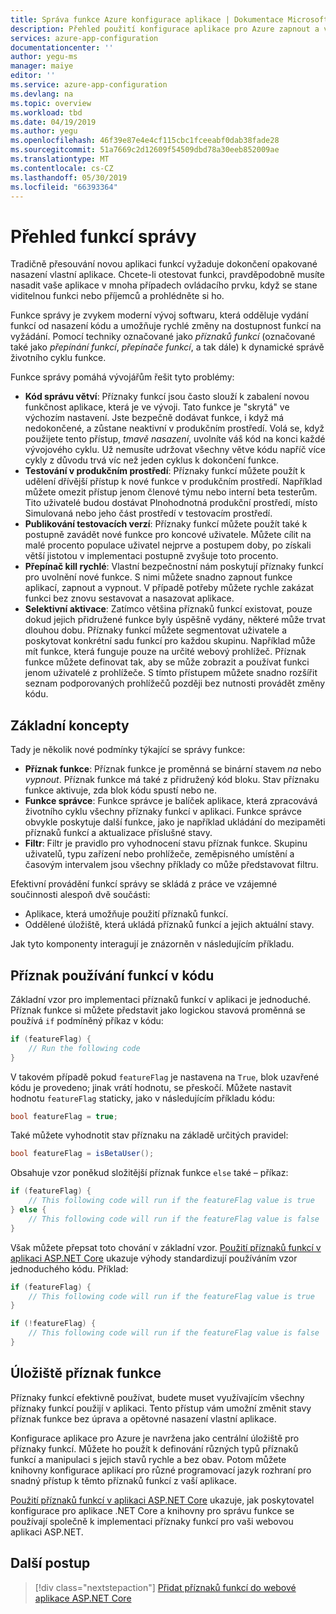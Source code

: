 ```yaml
---
title: Správa funkce Azure konfigurace aplikace | Dokumentace Microsoftu
description: Přehled použití konfigurace aplikace pro Azure zapnout a vypnout aplikaci funkcí na vyžádání.
services: azure-app-configuration
documentationcenter: ''
author: yegu-ms
manager: maiye
editor: ''
ms.service: azure-app-configuration
ms.devlang: na
ms.topic: overview
ms.workload: tbd
ms.date: 04/19/2019
ms.author: yegu
ms.openlocfilehash: 46f39e87e4e4cf115cbc1fceeabf0dab38fade28
ms.sourcegitcommit: 51a7669c2d12609f54509dbd78a30eeb852009ae
ms.translationtype: MT
ms.contentlocale: cs-CZ
ms.lasthandoff: 05/30/2019
ms.locfileid: "66393364"
---
```

# <a name="feature-management-overview"></a>Přehled funkcí správy

Tradičně přesouvání novou aplikaci funkcí vyžaduje dokončení opakované nasazení vlastní aplikace. Chcete-li otestovat funkci, pravděpodobně musíte nasadit vaše aplikace v mnoha případech ovládacího prvku, když se stane viditelnou funkci nebo příjemců a prohlédněte si ho.

Funkce správy je zvykem moderní vývoj softwaru, která odděluje vydání funkcí od nasazení kódu a umožňuje rychlé změny na dostupnost funkcí na vyžádání. Pomocí techniky označované jako *příznaků funkcí* (označované také jako *přepínání funkcí*, *přepínače funkcí*, a tak dále) k dynamické správě životního cyklu funkce.

Funkce správy pomáhá vývojářům řešit tyto problémy:

* **Kód správu větví**: Příznaky funkcí jsou často slouží k zabalení novou funkčnost aplikace, která je ve vývoji. Tato funkce je "skrytá" ve výchozím nastavení. Jste bezpečně dodávat funkce, i když má nedokončené, a zůstane neaktivní v produkčním prostředí. Volá se, když použijete tento přístup, *tmavě nasazení*, uvolníte váš kód na konci každé vývojového cyklu. Už nemusíte udržovat všechny větve kódu napříč více cykly z důvodu trvá víc než jeden cyklus k dokončení funkce.
* **Testování v produkčním prostředí**: Příznaky funkcí můžete použít k udělení dřívější přístup k nové funkce v produkčním prostředí. Například můžete omezit přístup jenom členové týmu nebo interní beta testerům. Tito uživatelé budou dostávat Plnohodnotná produkční prostředí, místo Simulovaná nebo jeho část prostředí v testovacím prostředí.
* **Publikování testovacích verzí**: Příznaky funkcí můžete použít také k postupně zavádět nové funkce pro koncové uživatele. Můžete cílit na malé procento populace uživatel nejprve a postupem doby, po získali větší jistotou v implementaci postupně zvyšuje toto procento.
* **Přepínač kill rychlé**: Vlastní bezpečnostní nám poskytují příznaky funkcí pro uvolnění nové funkce. S nimi můžete snadno zapnout funkce aplikací, zapnout a vypnout. V případě potřeby můžete rychle zakázat funkci bez znovu sestavovat a nasazovat aplikace.
* **Selektivní aktivace**: Zatímco většina příznaků funkcí existovat, pouze dokud jejich přidružené funkce byly úspěšně vydány, některé může trvat dlouhou dobu. Příznaky funkcí můžete segmentovat uživatele a poskytovat konkrétní sadu funkcí pro každou skupinu. Například může mít funkce, která funguje pouze na určité webový prohlížeč. Příznak funkce můžete definovat tak, aby se může zobrazit a používat funkci jenom uživatelé z prohlížeče. S tímto přístupem můžete snadno rozšířit seznam podporovaných prohlížečů později bez nutnosti provádět změny kódu.

## <a name="basic-concepts"></a>Základní koncepty

Tady je několik nové podmínky týkající se správy funkce:

* **Příznak funkce**: Příznak funkce je proměnná se binární stavem *na* nebo *vypnout*. Příznak funkce má také z přidružený kód bloku. Stav příznaku funkce aktivuje, zda blok kódu spustí nebo ne.
* **Funkce správce**: Funkce správce je balíček aplikace, která zpracovává životního cyklu všechny příznaky funkcí v aplikaci. Funkce správce obvykle poskytuje další funkce, jako je například ukládání do mezipaměti příznaků funkcí a aktualizace příslušné stavy.
* **Filtr**: Filtr je pravidlo pro vyhodnocení stavu příznak funkce. Skupinu uživatelů, typu zařízení nebo prohlížeče, zeměpisného umístění a časovým intervalem jsou všechny příklady co může představovat filtru.

Efektivní provádění funkcí správy se skládá z práce ve vzájemné součinnosti alespoň dvě součásti:

* Aplikace, která umožňuje použití příznaků funkcí.
* Oddělené úložiště, která ukládá příznaků funkcí a jejich aktuální stavy.

Jak tyto komponenty interagují je znázorněn v následujícím příkladu.

## <a name="feature-flag-usage-in-code"></a>Příznak používání funkcí v kódu

Základní vzor pro implementaci příznaků funkcí v aplikaci je jednoduché. Příznak funkce si můžete představit jako logickou stavová proměnná se používá `if` podmíněný příkaz v kódu:

```csharp
if (featureFlag) {
    // Run the following code
}
```

V takovém případě pokud `featureFlag` je nastavena na `True`, blok uzavřené kódu je provedeno; jinak vrátí hodnotu, se přeskočí. Můžete nastavit hodnotu `featureFlag` staticky, jako v následujícím příkladu kódu:

```csharp
bool featureFlag = true;
```

Také můžete vyhodnotit stav příznaku na základě určitých pravidel:

```csharp
bool featureFlag = isBetaUser();
```

Obsahuje vzor poněkud složitější příznak funkce `else` také – příkaz:

```csharp
if (featureFlag) {
    // This following code will run if the featureFlag value is true
} else {
    // This following code will run if the featureFlag value is false
}
```

Však můžete přepsat toto chování v základní vzor. [Použití příznaků funkcí v aplikaci ASP.NET Core](./use-feature-flags-dotnet-core.md) ukazuje výhody standardizují používáním vzor jednoduchého kódu. Příklad:

```csharp
if (featureFlag) {
    // This following code will run if the featureFlag value is true
}

if (!featureFlag) {
    // This following code will run if the featureFlag value is false
}
```

## <a name="feature-flag-repository"></a>Úložiště příznak funkce

Příznaky funkcí efektivně používat, budete muset využívajícím všechny příznaky funkcí použijí v aplikaci. Tento přístup vám umožní změnit stavy příznak funkce bez úprava a opětovné nasazení vlastní aplikace.

Konfigurace aplikace pro Azure je navržena jako centrální úložiště pro příznaky funkcí. Můžete ho použít k definování různých typů příznaků funkcí a manipulaci s jejich stavů rychle a bez obav. Potom můžete knihovny konfigurace aplikací pro různé programovací jazyk rozhraní pro snadný přístup k těmto příznaků funkcí z vaší aplikace.

[Použití příznaků funkcí v aplikaci ASP.NET Core](./use-feature-flags-dotnet-core.md) ukazuje, jak poskytovatel konfigurace pro aplikace .NET Core a knihovny pro správu funkce se používají společně k implementaci příznaky funkcí pro vaši webovou aplikaci ASP.NET.

## <a name="next-steps"></a>Další postup

> [!div class="nextstepaction"]
> [Přidat příznaků funkcí do webové aplikace ASP.NET Core](./quickstart-feature-flag-aspnet-core.md)  
